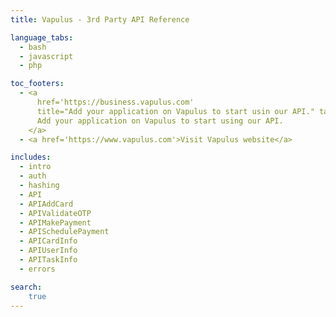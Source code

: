 ```yaml
---
title: Vapulus - 3rd Party API Reference

language_tabs:
  - bash
  - javascript
  - php

toc_footers:
  - <a 
      href='https://business.vapulus.com' 
      title="Add your application on Vapulus to start usin our API." target="_blank">
      Add your application on Vapulus to start using our API.
    </a>
  - <a href='https://www.vapulus.com'>Visit Vapulus website</a>

includes:
  - intro
  - auth
  - hashing
  - API
  - APIAddCard
  - APIValidateOTP
  - APIMakePayment
  - APISchedulePayment
  - APICardInfo
  - APIUserInfo
  - APITaskInfo
  - errors

search: 
    true
---
```

